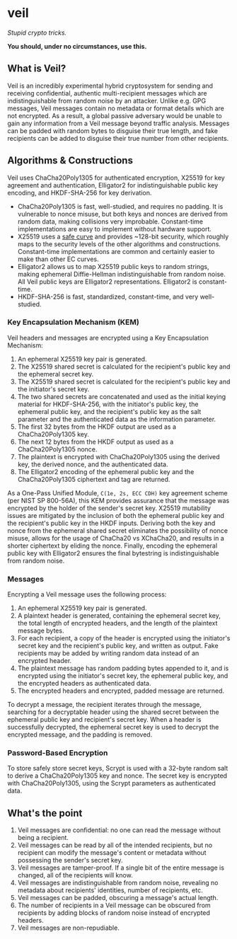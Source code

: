 # veil

_Stupid crypto tricks._

**You should, under no circumstances, use this.**

## What is Veil?

Veil is an incredibly experimental hybrid cryptosystem for sending and receiving confidential,
authentic multi-recipient messages which are indistinguishable from random noise by an attacker.
Unlike e.g. GPG messages, Veil messages contain no metadata or format details which are not
encrypted. As a result, a global passive adversary would be unable to gain any information from a
Veil message beyond traffic analysis. Messages can be padded with random bytes to disguise their
true length, and fake recipients can be added to disguise their true number from other recipients.

## Algorithms & Constructions

Veil uses ChaCha20Poly1305 for authenticated encryption, X25519 for key agreement and
authentication, Elligator2 for indistinguishable public key encoding, and HKDF-SHA-256 for key
derivation.

* ChaCha20Poly1305 is fast, well-studied, and requires no padding. It is vulnerable to nonce misuse,
  but both keys and nonces are derived from random data, making collisions very improbable.
  Constant-time implementations are easy to implement without hardware support.
* X25519 uses a [safe curve](https://safecurves.cr.yp.to) and provides ~128-bit security, which
  roughly maps to the security levels of the other algorithms and constructions. Constant-time 
  implementations are common and certainly easier to make than other EC curves.
* Elligator2 allows us to map X25519 public keys to random strings, making ephemeral Diffie-Hellman
  indistinguishable from random noise. All Veil public keys are Elligator2 representations.
  Elligator2 is constant-time.
* HKDF-SHA-256 is fast, standardized, constant-time, and very well-studied.

### Key Encapsulation Mechanism (KEM)

Veil headers and messages are encrypted using a Key Encapsulation Mechanism:

1. An ephemeral X25519 key pair is generated.
2. The X25519 shared secret is calculated for the recipient's public key and the ephemeral secret 
   key.
3. The X25519 shared secret is calculated for the recipient's public key and the initiator's secret
   key.
4. The two shared secrets are concatenated and used as the initial keying material for 
   HKDF-SHA-256, with the initiator's public key, the ephemeral public key, and the recipient's 
   public key as the salt parameter and the authenticated data as the information parameter.
5. The first 32 bytes from the HKDF output are used as a ChaCha20Poly1305 key.
6. The next 12 bytes from the HKDF output as used as a ChaCha20Poly1305 nonce.
7. The plaintext is encrypted with ChaCha20Poly1305 using the derived key, the derived nonce, and
   the authenticated data.
8. The Elligator2 encoding of the ephemeral public key and the ChaCha20Poly1305 ciphertext and tag
   are returned.

As a One-Pass Unified Module, `C(1e, 2s, ECC CDH)` key agreement scheme (per NIST SP 800-56A), this
KEM provides assurance that the message was encrypted by the holder of the sender's secret key.
X25519 mutability issues are mitigated by the inclusion of both the ephemeral public key and the
recipient's public key in the HKDF inputs. Deriving both the key and nonce from the ephemeral shared
secret eliminates the possibility of nonce misuse, allows for the usage of ChaCha20 vs XChaCha20,
and results in a shorter ciphertext by eliding the nonce. Finally, encoding the ephemeral public key
with Elligator2 ensures the final bytestring is indistinguishable from random noise.

### Messages

Encrypting a Veil message uses the following process:

1. An ephemeral X25519 key pair is generated.
2. A plaintext header is generated, containing the ephemeral secret key, the total length of 
   encrypted headers, and the length of the plaintext message bytes.
3. For each recipient, a copy of the header is encrypted using the initiator's secret key and the
   recipient's public key, and written as output. Fake recipients may be added by writing random
   data instead of an encrypted header.
4. The plaintext message has random padding bytes appended to it, and is encrypted using the 
   initiator's secret key, the ephemeral public key, and the encrypted headers as authenticated 
   data.
5. The encrypted headers and encrypted, padded message are returned.

To decrypt a message, the recipient iterates through the message, searching for a decryptable header
using the shared secret between the ephemeral public key and recipient's secret key. When a header
is successfully decrypted, the ephemeral secret key is used to decrypt the encrypted message, and
the padding is removed.

### Password-Based Encryption

To store safely store secret keys, Scrypt is used with a 32-byte random salt to derive a 
ChaCha20Poly1305 key and nonce. The secret key is encrypted with ChaCha20Poly1305, using the Scrypt
parameters as authenticated data.

## What's the point

1. Veil messages are confidential: no one can read the message without being a recipient.
2. Veil messages can be read by all of the intended recipients, but no recipient can modify the 
   message's content or metadata without possessing the sender's secret key.
3. Veil messages are tamper-proof. If a single bit of the entire message is changed, all of the
   recipients will know.
4. Veil messages are indistinguishable from random noise, revealing no metadata about recipients'
   identities, number of recipients, etc.
5. Veil messages can be padded, obscuring a message's actual length.
6. The number of recipients in a Veil message can be obscured from recipients by adding blocks of 
   random noise instead of encrypted headers.
7. Veil messages are non-repudiable.
